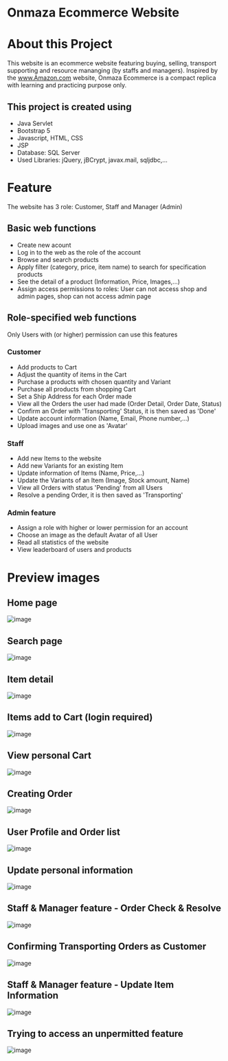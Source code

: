 # Onmaza Ecommerce Website

# About this Project
This website is an ecommerce website featuring buying, selling, transport supporting and resource mananging (by staffs and managers). Inspired by the www.Amazon.com website, Onmaza Ecommerce is a compact replica with learning and practicing purpose only.
## This project is created using
 - Java Servlet
 - Bootstrap 5
 - Javascript, HTML, CSS
 - JSP
 - Database: SQL Server
 - Used Libraries: jQuery, jBCrypt, javax.mail, sqljdbc,...
# Feature
The website has 3 role: Customer, Staff and Manager (Admin)
## Basic web functions
 - Create new acount
 - Log in to the web as the role of the account
 - Browse and search products
 - Apply filter (category, price, item name) to search for specification products
 - See the detail of a product (Information, Price, Images,...)
 - Assign access permissions to roles: User can not access shop and admin pages, shop can not access admin page
## Role-specified web functions
Only Users with (or higher) permission can use this features
### Customer
 - Add products to Cart
 - Adjust the quantity of items in the Cart
 - Purchase a products with chosen quantity and Variant
 - Purchase all products from shopping Cart
 - Set a Ship Address for each Order made
 - View all the Orders the user had made (Order Detail, Order Date, Status)
 - Confirm an Order with 'Transporting' Status, it is then saved as 'Done'
 - Update account information (Name, Email, Phone number,...)
 - Upload images and use one as 'Avatar'
### Staff
 - Add new Items to the website
 - Add new Variants for an existing Item
 - Update information of Items (Name, Price,...)
 - Update the Variants of an Item (Image, Stock amount, Name)
 - View all Orders with status 'Pending' from all Users
 - Resolve a pending Order, it is then saved as 'Transporting'
### Admin feature
 - Assign a role with higher or lower permission for an account
 - Choose an image as the default Avatar of all User
 - Read all statistics of the website
 - View leaderboard of users and products
# Preview images
## Home page
![image](https://github.com/vnminhhai/OnmazaEcommerce/assets/142912018/61db04ed-68d5-4ca8-9ab9-2cb131c90981)
## Search page
![image](https://github.com/vnminhhai/OnmazaEcommerce/assets/142912018/de7d1434-0761-4e20-a9b3-fb29aa9ae287)
## Item detail
![image](https://github.com/vnminhhai/OnmazaEcommerce/assets/142912018/866dd758-3368-4e91-9beb-7ad89af83c23)
## Items add to Cart (login required)
![image](https://github.com/vnminhhai/OnmazaEcommerce/assets/142912018/7ff35840-acd2-4a3b-882f-4b62e7125771)
## View personal Cart
![image](https://github.com/vnminhhai/OnmazaEcommerce/assets/142912018/5875fd36-8eb0-472e-9f88-927f7e5eb38d)
## Creating Order
![image](https://github.com/vnminhhai/OnmazaEcommerce/assets/142912018/14eb2ad9-cf52-4896-95ce-fbc31ed27ce8)
## User Profile and Order list
![image](https://github.com/vnminhhai/OnmazaEcommerce/assets/142912018/684f63f0-301e-44ad-80cb-4e33c8b23eba)
## Update personal information
![image](https://github.com/vnminhhai/OnmazaEcommerce/assets/142912018/1b6bd3e9-c954-41c5-8615-488bae07a02c)
## Staff & Manager feature - Order Check & Resolve
![image](https://github.com/vnminhhai/OnmazaEcommerce/assets/142912018/ce3d7ef5-ce31-4485-9365-5a0e7cce5109)
## Confirming Transporting Orders as Customer
![image](https://github.com/vnminhhai/OnmazaEcommerce/assets/142912018/cfe9a051-3aec-458a-9cc3-4bf6bfe5998c)
## Staff & Manager feature - Update Item Information
![image](https://github.com/vnminhhai/OnmazaEcommerce/assets/142912018/1e696cd5-aa4a-4b3a-9023-4629bb8bc5ee)
## Trying to access an unpermitted feature
![image](https://github.com/vnminhhai/OnmazaEcommerce/assets/142912018/b651dc1f-3f75-482a-b14a-82a587addff2)
